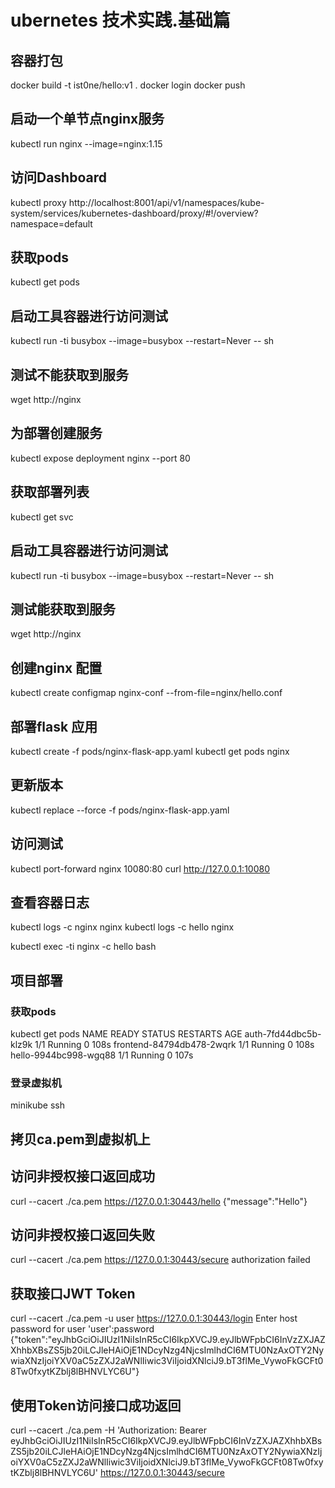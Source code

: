 # ubernetes 技术实践.基础篇

## 容器打包
docker build -t ist0ne/hello:v1 .
docker login
docker push

## 启动一个单节点nginx服务
kubectl run nginx --image=nginx:1.15

## 访问Dashboard
kubectl proxy
http://localhost:8001/api/v1/namespaces/kube-system/services/kubernetes-dashboard/proxy/#!/overview?namespace=default

## 获取pods
kubectl get pods

## 启动工具容器进行访问测试
kubectl run -ti busybox --image=busybox --restart=Never -- sh
## 测试不能获取到服务
wget http://nginx

## 为部署创建服务
kubectl expose deployment nginx --port 80

## 获取部署列表
kubectl get svc

## 启动工具容器进行访问测试
kubectl run -ti busybox --image=busybox --restart=Never -- sh
## 测试能获取到服务
wget http://nginx

## 创建nginx 配置
kubectl create configmap nginx-conf --from-file=nginx/hello.conf

## 部署flask 应用
kubectl create -f pods/nginx-flask-app.yaml
kubectl get pods nginx

## 更新版本
kubectl replace --force -f pods/nginx-flask-app.yaml

## 访问测试
kubectl port-forward nginx 10080:80
curl http://127.0.0.1:10080

## 查看容器日志
kubectl logs -c nginx nginx
kubectl logs -c hello nginx

kubectl exec -ti nginx -c hello bash


## 项目部署
### 获取pods
kubectl get pods
NAME                        READY   STATUS    RESTARTS   AGE
auth-7fd44dbc5b-klz9k       1/1     Running   0          108s
frontend-84794db478-2wqrk   1/1     Running   0          108s
hello-9944bc998-wgq88       1/1     Running   0          107s

### 登录虚拟机
minikube ssh

## 拷贝ca.pem到虚拟机上

## 访问非授权接口返回成功
curl --cacert ./ca.pem https://127.0.0.1:30443/hello
{"message":"Hello"}

## 访问非授权接口返回失败
curl --cacert ./ca.pem https://127.0.0.1:30443/secure
authorization failed

## 获取接口JWT Token
curl --cacert ./ca.pem -u user https://127.0.0.1:30443/login
Enter host password for user 'user':password
{"token":"eyJhbGciOiJIUzI1NiIsInR5cCI6IkpXVCJ9.eyJlbWFpbCI6InVzZXJAZXhhbXBsZS5jb20iLCJleHAiOjE1NDcyNzg4NjcsImlhdCI6MTU0NzAxOTY2NywiaXNzIjoiYXV0aC5zZXJ2aWNlIiwic3ViIjoidXNlciJ9.bT3flMe_VywoFkGCFt08Tw0fxytKZblj8lBHNVLYC6U"}

## 使用Token访问接口成功返回
curl --cacert ./ca.pem -H 'Authorization: Bearer eyJhbGciOiJIUzI1NiIsInR5cCI6IkpXVCJ9.eyJlbWFpbCI6InVzZXJAZXhhbXBsZS5jb20iLCJleHAiOjE1NDcyNzg4NjcsImlhdCI6MTU0NzAxOTY2NywiaXNzIjoiYXV0aC5zZXJ2aWNlIiwic3ViIjoidXNlciJ9.bT3flMe_VywoFkGCFt08Tw0fxytKZblj8lBHNVLYC6U' https://127.0.0.1:30443/secure


